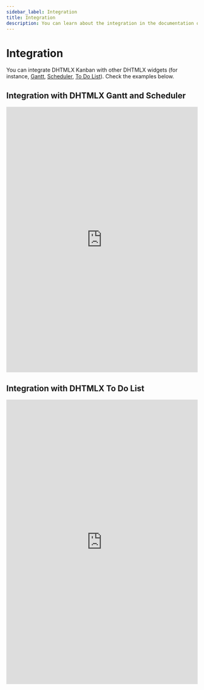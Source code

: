```yaml
---
sidebar_label: Integration
title: Integration
description: You can learn about the integration in the documentation of the DHTMLX JavaScript Kanban library. Browse developer guides and API reference, try out code examples and live demos, and download a free 30-day evaluation version of DHTMLX Kanban.
---
```


# Integration

You can integrate DHTMLX Kanban with other DHTMLX widgets (for instance, [Gantt](https://docs.dhtmlx.com/gantt/), [Scheduler](https://docs.dhtmlx.com/scheduler/), [To Do List](https://docs.dhtmlx.com/todolist/)). Check the examples below.

## Integration with DHTMLX Gantt and Scheduler

<iframe src="https://snippet.dhtmlx.com/i7j5668s?mode=result&tag=kanban" frameborder="0" class="snippet_iframe" width="100%" height="700"></iframe>

## Integration with DHTMLX To Do List

<iframe src="https://snippet.dhtmlx.com/id05kedo?mode=result&tag=kanban" frameborder="0" class="snippet_iframe" width="100%" height="750"></iframe>
